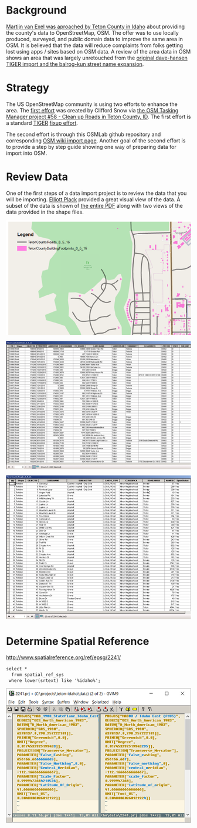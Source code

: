 # Background

[Martijn van Exel was aproached by Teton County in Idaho](https://lists.openstreetmap.org/pipermail/talk-us/2016-August/016610.html) about providing the county's data to OpenStreetMap, OSM. The offer was to use locally produced, surveyed, and public domain data to improve the same area in OSM. It is believed that the data will reduce complaints from folks getting lost using apps / sites based on OSM data.  A review of the area data in OSM shows an area that was largely unretouched from the [original dave-hansen TIGER import and the balrog-kun street name expansion](http://www.openstreetmap.org/way/13915681/history).

# Strategy

The US OpenStreetMap community is using two efforts to enhance the area.  The [first effort](https://lists.openstreetmap.org/pipermail/talk-us/2016-August/016630.html) was created by Clifford Snow via [the OSM Tasking Manager project #58 - Clean up Roads in Teton County, ID](http://tasks.openstreetmap.us/project/58).  The first effort is a standard [TIGER](http://wiki.openstreetmap.org/wiki/TIGER) [fixup effort](http://wiki.openstreetmap.org/wiki/TIGER_fixup).

The second effort is through this OSMLab github repository and corresponding [OSM wiki import page](http://wiki.openstreetmap.org/wiki/Idaho/Teton_County/imports).  Another goal of the second effort is to provide a step by step guide showing one way of preparing data for import into OSM.

# Review Data

One of the first steps of a data import project is to review the data that you will be importing.  [Elliott Plack](https://lists.openstreetmap.org/pipermail/talk-us/2016-August/016622.html) provided a great visual view of the data. A subset of the data is shown of [the entire PDF](assets/Idaho.pdf?raw=true "County of Teton Idaho data PDF") along with two views of the data provided in the shape files.

![County of Teton Idaho data](assets/Idaho.png?raw=true "County of Teton Idaho data subset")

![County of Teton Idaho address data](assets/TetonCountyAddressesDataTable.png?raw=true "County of Teton Idaho address data")

![County of Teton Idaho road data](assets/TetonCountyRoadsDataTable.png?raw=true "County of Teton Idaho data road data")

# Determine Spatial Reference

http://www.spatialreference.org/ref/epsg/2241/

    select *
      from spatial_ref_sys
     where lower(srtext) like '%idaho%';
 
![County of Teton Idaho spatial reference](assets/determine_spatail_ref.png?raw=true "County of Teton Idaho spatial reference")